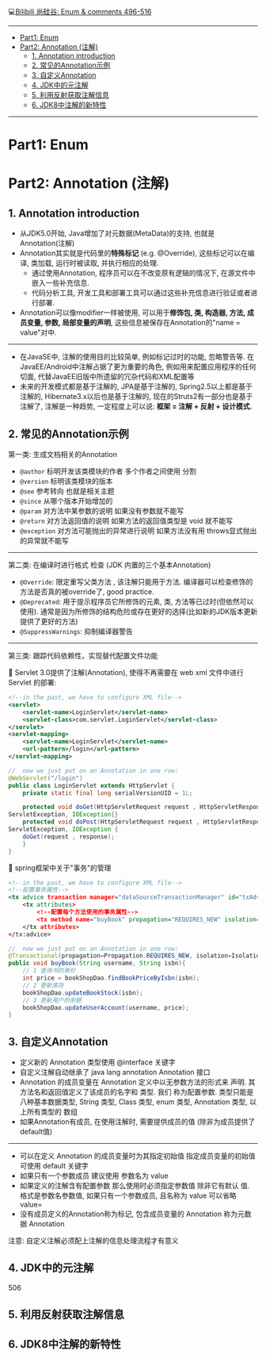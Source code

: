 :computer:[Bilibili 尚硅谷: Enum & comments 496-516](https://www.bilibili.com/video/BV1Kb411W75N?p=498)

---
- [Part1: Enum](#part1-enum)
- [Part2: Annotation (注解)](#part2-annotation-注解)
  - [1. Annotation introduction](#1-annotation-introduction)
  - [2. 常见的Annotation示例](#2-常见的annotation示例)
  - [3. 自定义Annotation](#3-自定义annotation)
  - [4. JDK中的元注解](#4-jdk中的元注解)
  - [5. 利用反射获取注解信息](#5-利用反射获取注解信息)
  - [6. JDK8中注解的新特性](#6-jdk8中注解的新特性)


---
# Part1: Enum


# Part2: Annotation (注解)
## 1. Annotation introduction
+ 从JDK5.0开始, Java增加了对元数据(MetaData)的支持, 也就是Annotation(注解)
+ Annotation其实就是代码里的**特殊标记** (e.g. @Override), 这些标记可以在编译, 类加载, 运行时被读取, 并执行相应的处理. 
  + 通过使用Annotation, 程序员可以在不改变原有逻辑的情况下, 在源文件中嵌入一些补充信息. 
  + 代码分析工具, 开发工具和部署工具可以通过这些补充信息进行验证或者进行部署.
+ Annotation可以像modifier一样被使用, 可以用于**修饰包, 类, 构造器, 方法, 成员变量, 参数, 局部变量的声明**, 这些信息被保存在Annotation的"name = value"对中.

---
+ 在JavaSE中, 注解的使用目的比较简单, 例如标记过时的功能, 忽略警告等. 在JavaEE/Android中注解占据了更为重要的角色, 例如用来配置应用程序的任何切面, 代替JavaEE旧版中所遗留的冗杂代码和XML配置等
+ 未来的开发模式都是基于注解的, JPA是基于注解的, Spring2.5以上都是基于注解的, Hibernate3.x以后也是基于注解的, 现在的Struts2有一部分也是基于注解了, 注解是一种趋势, 一定程度上可以说: **框架 = 注解 + 反射 + 设计模式.**


## 2. 常见的Annotation示例
第一类: 生成文档相关的Annotation
+ `@author` 标明开发该类模块的作者 多个作者之间使用 分割
+ `@version` 标明该类模块的版本
+ `@see` 参考转向 也就是相关主题
+ `@since` 从哪个版本开始增加的
+ `@param` 对方法中某参数的说明 如果没有参数就不能写
+ `@return` 对方法返回值的说明 如果方法的返回值类型是 void 就不能写
+ `@exception` 对方法可能抛出的异常进行说明 如果方法没有用 throws显式抛出的异常就不能写

---
第二类: 在编译时进行格式 检查 (JDK 内置的三个基本Annotation)
+ `@Override`: 限定重写父类方法 , 该注解只能用于方法. 编译器可以检查修饰的方法是否真的被override了, good practice.
+ `@Deprecated`: 用于提示程序员它所修饰的元素, 类, 方法等已过时(但依然可以使用). 通常是因为所修饰的结构危险或存在更好的选择(比如新的JDK版本更新提供了更好的方法)
+ `@SuppressWarnings`: 抑制编译器警告

---
第三类: 跟踪代码依赖性，实现替代配置文件功能

:gem: Servlet 3.0提供了注解(Annotation), 使得不再需要在 web xml 文件中进行 Servlet 的部署: 

```xml
<!--in the past, we have to configure XML file-->
<servlet>
    <servlet-name>LoginServlet</servlet-name>
    <servlet-class>com.servlet.LoginServlet</servlet-class>
</servlet>
<servlet-mapping>
    <servlet-name>LoginServlet</servlet-name>
    <url-pattern>/login</url-pattern>
</servlet-mapping>
```

```java
//  now we just put on an Annotation in one row:
@WebServlet("/login")
public class LoginServlet extends HttpServlet {
    private static final long serialVersionUID = 1L;

    protected void doGet(HttpServletRequest request , HttpServletResponse response ) throws
ServletException, IOException{}
    protected void doPost(HttpServletRequest request , HttpServletResponse response ) throws
ServletException, IOException {
    doGet(request , response);
    }
}
```

:gem: spring框架中关于"事务"的管理


```xml
<!--in the past, we have to configure XML file-->
<!--配置事务属性-->
<tx advice transaction manager="dataSourceTransactionManager" id="txAdvice">
    <tx attributes>
        <!--配置每个方法使用的事务属性-->
        <tx method name="buyBook" propagation="REQUIRES_NEW" isolation="READ_COMMITTED" read-only="false" timeout="3"/>
    </tx attributes>
</tx:advice>
```

```java
//  now we just put on an Annotation in one row:
@Transactional(propagation=Propagation.REQUIRES_NEW, isolation=Isolation.READ_COMMITTED,readOnly=false, timeout=3)
public void buyBook(String username, String isbn){
    // 1 查询书的单价
    int price = bookShopDao.findBookPriceByIsbn(isbn);
    // 2 更新库存
    bookShopDao.updateBookStock(isbn);
    // 3 更新用户的余额
    bookShopDao.updateUserAccount(username, price);
}
```



## 3. 自定义Annotation
+ 定义新的 Annotation 类型使用 @interface 关键字
+ 自定义注解自动继承了 java lang annotation Annotation 接口
+ Annotation 的成员变量在 Annotation 定义中以无参数方法的形式来 声明. 其方法名和返回值定义了该成员的名字和 类型. 我们 称为配置参数. 类型只能是八种基本数据类型, String 类型, Class 类型, enum 类型, Annotation 类型, 以上所有类型的 数组
+ 如果Annotation有成员, 在使用注解时, 需要提供成员的值 (除非为成员提供了default值)

---
+ 可以在定义 Annotation 的成员变量时为其指定初始值 指定成员变量的初始值可使用 default 关键字
+ 如果只有一个参数成员 建议使用 参数名为 value
+ 如果定义的注解含有配置参数 那么使用时必须指定参数值 除非它有默认
值. 格式是参数名参数值, 如果只有一个参数成员, 且名称为 value
可以省略 value=
+ 没有成员定义的Annotation称为标记, 包含成员变量的 Annotation 称为元数据 Annotation


注意: 自定义注解必须配上注解的信息处理流程才有意义

## 4. JDK中的元注解

506



## 5. 利用反射获取注解信息





## 6. JDK8中注解的新特性


